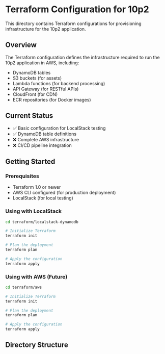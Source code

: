 # Terraform Configuration for 10p2

This directory contains Terraform configurations for provisioning infrastructure for the 10p2 application.

## Overview

The Terraform configuration defines the infrastructure required to run the 10p2 application in AWS, including:

- DynamoDB tables
- S3 buckets (for assets)
- Lambda functions (for backend processing)
- API Gateway (for RESTful APIs)
- CloudFront (for CDN)
- ECR repositories (for Docker images)

## Current Status

- ✅ Basic configuration for LocalStack testing
- ✅ DynamoDB table definitions
- ❌ Complete AWS infrastructure
- ❌ CI/CD pipeline integration

## Getting Started

### Prerequisites

- Terraform 1.0 or newer
- AWS CLI configured (for production deployment)
- LocalStack (for local testing)

### Using with LocalStack

```bash
cd terraform/localstack-dynamodb

# Initialize Terraform
terraform init

# Plan the deployment
terraform plan

# Apply the configuration
terraform apply
```

### Using with AWS (Future)

```bash
cd terraform/aws

# Initialize Terraform
terraform init

# Plan the deployment
terraform plan

# Apply the configuration
terraform apply
```

## Directory Structure

